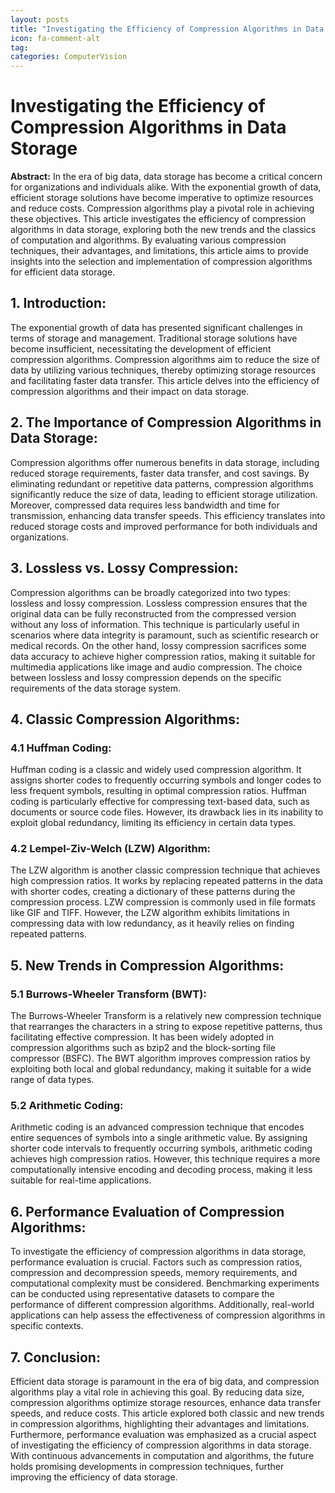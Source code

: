 ```yaml
---
layout: posts
title: "Investigating the Efficiency of Compression Algorithms in Data Storage"
icon: fa-comment-alt
tag:      
categories: ComputerVision
---
```



# Investigating the Efficiency of Compression Algorithms in Data Storage

**Abstract:**
In the era of big data, data storage has become a critical concern for organizations and individuals alike. With the exponential growth of data, efficient storage solutions have become imperative to optimize resources and reduce costs. Compression algorithms play a pivotal role in achieving these objectives. This article investigates the efficiency of compression algorithms in data storage, exploring both the new trends and the classics of computation and algorithms. By evaluating various compression techniques, their advantages, and limitations, this article aims to provide insights into the selection and implementation of compression algorithms for efficient data storage.

## 1. Introduction:
The exponential growth of data has presented significant challenges in terms of storage and management. Traditional storage solutions have become insufficient, necessitating the development of efficient compression algorithms. Compression algorithms aim to reduce the size of data by utilizing various techniques, thereby optimizing storage resources and facilitating faster data transfer. This article delves into the efficiency of compression algorithms and their impact on data storage.

## 2. The Importance of Compression Algorithms in Data Storage:
Compression algorithms offer numerous benefits in data storage, including reduced storage requirements, faster data transfer, and cost savings. By eliminating redundant or repetitive data patterns, compression algorithms significantly reduce the size of data, leading to efficient storage utilization. Moreover, compressed data requires less bandwidth and time for transmission, enhancing data transfer speeds. This efficiency translates into reduced storage costs and improved performance for both individuals and organizations.

## 3. Lossless vs. Lossy Compression:
Compression algorithms can be broadly categorized into two types: lossless and lossy compression. Lossless compression ensures that the original data can be fully reconstructed from the compressed version without any loss of information. This technique is particularly useful in scenarios where data integrity is paramount, such as scientific research or medical records. On the other hand, lossy compression sacrifices some data accuracy to achieve higher compression ratios, making it suitable for multimedia applications like image and audio compression. The choice between lossless and lossy compression depends on the specific requirements of the data storage system.

## 4. Classic Compression Algorithms:
### 4.1 Huffman Coding:
Huffman coding is a classic and widely used compression algorithm. It assigns shorter codes to frequently occurring symbols and longer codes to less frequent symbols, resulting in optimal compression ratios. Huffman coding is particularly effective for compressing text-based data, such as documents or source code files. However, its drawback lies in its inability to exploit global redundancy, limiting its efficiency in certain data types.

### 4.2 Lempel-Ziv-Welch (LZW) Algorithm:
The LZW algorithm is another classic compression technique that achieves high compression ratios. It works by replacing repeated patterns in the data with shorter codes, creating a dictionary of these patterns during the compression process. LZW compression is commonly used in file formats like GIF and TIFF. However, the LZW algorithm exhibits limitations in compressing data with low redundancy, as it heavily relies on finding repeated patterns.

## 5. New Trends in Compression Algorithms:
### 5.1 Burrows-Wheeler Transform (BWT):
The Burrows-Wheeler Transform is a relatively new compression technique that rearranges the characters in a string to expose repetitive patterns, thus facilitating effective compression. It has been widely adopted in compression algorithms such as bzip2 and the block-sorting file compressor (BSFC). The BWT algorithm improves compression ratios by exploiting both local and global redundancy, making it suitable for a wide range of data types.

### 5.2 Arithmetic Coding:
Arithmetic coding is an advanced compression technique that encodes entire sequences of symbols into a single arithmetic value. By assigning shorter code intervals to frequently occurring symbols, arithmetic coding achieves high compression ratios. However, this technique requires a more computationally intensive encoding and decoding process, making it less suitable for real-time applications.

## 6. Performance Evaluation of Compression Algorithms:
To investigate the efficiency of compression algorithms in data storage, performance evaluation is crucial. Factors such as compression ratios, compression and decompression speeds, memory requirements, and computational complexity must be considered. Benchmarking experiments can be conducted using representative datasets to compare the performance of different compression algorithms. Additionally, real-world applications can help assess the effectiveness of compression algorithms in specific contexts.

## 7. Conclusion:
Efficient data storage is paramount in the era of big data, and compression algorithms play a vital role in achieving this goal. By reducing data size, compression algorithms optimize storage resources, enhance data transfer speeds, and reduce costs. This article explored both classic and new trends in compression algorithms, highlighting their advantages and limitations. Furthermore, performance evaluation was emphasized as a crucial aspect of investigating the efficiency of compression algorithms in data storage. With continuous advancements in computation and algorithms, the future holds promising developments in compression techniques, further improving the efficiency of data storage.